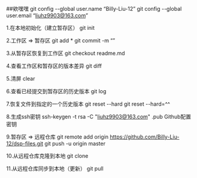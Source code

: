 ##欸嘿嘿
git config --global user.name “Billy-Liu-12”
git config --global user.email “liuhz9903@163.com”


1.在本地初始化（建立暂存区）
  git init   

2.工作区 => 暂存区
  git add * 
  git commit -m “”

3.从暂存区恢复到工作区
  git checkout readme.md

4.查看工作区和暂存区的版本差异
  git diff

5.清屏
  clear

6.查看已经提交到暂存区的历史版本
  git log

7.恢复文件到指定的一个历史版本
  git reset --hard
  git reset --hard=^^

8.生成ssh密钥
  ssh-keygen -t rsa -C "liuhz9903@163.com"
  .pub
  Github配置密钥

9.暂存区 => 远程仓库
  git remote add origin https://github.com/Billy-Liu-12/dsp-files.git
  git push -u origin master

10.从远程仓库克隆到本地
  git clone

11.从远程仓库同步到本地（更新）
  git pull   